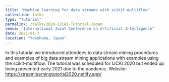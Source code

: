 ```yaml
---
title: "Machine learning for data streams with scikit-multiflow"
collection: talks
type: "Tutorial"
permalink: /talks/2020-IJCAI-Tutorial-Japan
venue: "International Joint Conference on Artificial Intelligence"
date: 2021-01-7
location: "Yokohama, Japan"
---
```


In this tutorial we introduced attendees to data stream mining procedures and examples of big data stream mining applications with examples using the scikit-multiflow. The tutorial was scheduled for IJCAI 2020 but ended up being presented early 2021 due to the pandemic. 
Website: https://streamlearningtutorial2020.netlify.app/